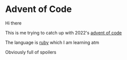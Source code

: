 # Advent of Code

Hi there

This is me trying to catch up with 2022's [advent of code](https://adventofcode.com/2022)

The language is [ruby](https://www.ruby-lang.org/en/) which I am learning atm

Obviously full of spoilers
